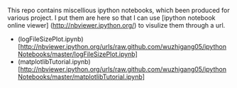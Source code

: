 This repo contains miscellious ipython notebooks, which been produced for various project. I put them 
are here so that I can use [ipython notebook online viewer] (http://nbviewer.ipython.org/) to visulize 
them through a url.


* (logFileSizePlot.ipynb)[http://nbviewer.ipython.org/urls/raw.github.com/wuzhigang05/ipythonNotebooks/master/logFileSizePlot.ipynb]
* (matplotlibTutorial.ipynb) [http://nbviewer.ipython.org/urls/raw.github.com/wuzhigang05/ipythonNotebooks/master/matplotlibTutorial.ipynb]
